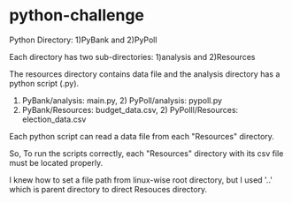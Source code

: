 # python-challenge

Python Directory: 1)PyBank and 2)PyPoll

Each directory has two sub-directories: 1)analysis and 2)Resources

The resources directory contains data file and the analysis directory has a python script (.py). 

1) PyBank/analysis: main.py,  2) PyPoll/analysis: pypoll.py
2) PyBank/Resources: budget_data.csv, 2) PyPolll/Resources: election_data.csv

Each python script can read a data file from each "Resources" directory.

So, To run the scripts correctly, each "Resources" directory with its csv file must be located properly.

I knew how to set a file path from linux-wise root directory, but I used '..' which is parent directory to direct Resouces directory. 

